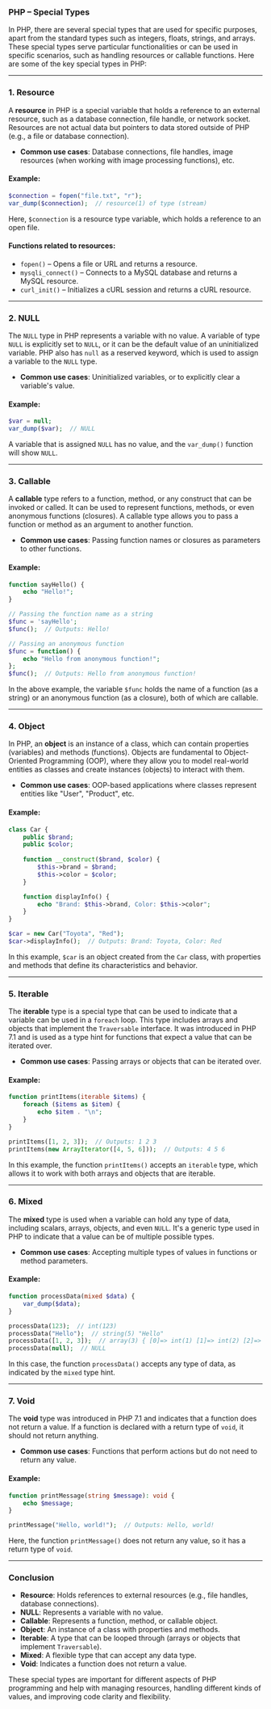 ### PHP – Special Types

In PHP, there are several special types that are used for specific purposes, apart from the standard types such as integers, floats, strings, and arrays. These special types serve particular functionalities or can be used in specific scenarios, such as handling resources or callable functions. Here are some of the key special types in PHP:

---

### 1. **Resource**

A **resource** in PHP is a special variable that holds a reference to an external resource, such as a database connection, file handle, or network socket. Resources are not actual data but pointers to data stored outside of PHP (e.g., a file or database connection).

- **Common use cases**: Database connections, file handles, image resources (when working with image processing functions), etc.

#### Example:

```php
$connection = fopen("file.txt", "r");
var_dump($connection);  // resource(1) of type (stream)
```

Here, `$connection` is a resource type variable, which holds a reference to an open file.

#### Functions related to resources:

- `fopen()` – Opens a file or URL and returns a resource.
- `mysqli_connect()` – Connects to a MySQL database and returns a MySQL resource.
- `curl_init()` – Initializes a cURL session and returns a cURL resource.

---

### 2. **NULL**

The `NULL` type in PHP represents a variable with no value. A variable of type `NULL` is explicitly set to `NULL`, or it can be the default value of an uninitialized variable. PHP also has `null` as a reserved keyword, which is used to assign a variable to the `NULL` type.

- **Common use cases**: Uninitialized variables, or to explicitly clear a variable's value.

#### Example:

```php
$var = null;
var_dump($var);  // NULL
```

A variable that is assigned `NULL` has no value, and the `var_dump()` function will show `NULL`.

---

### 3. **Callable**

A **callable** type refers to a function, method, or any construct that can be invoked or called. It can be used to represent functions, methods, or even anonymous functions (closures). A callable type allows you to pass a function or method as an argument to another function.

- **Common use cases**: Passing function names or closures as parameters to other functions.

#### Example:

```php
function sayHello() {
    echo "Hello!";
}

// Passing the function name as a string
$func = 'sayHello';
$func();  // Outputs: Hello!

// Passing an anonymous function
$func = function() {
    echo "Hello from anonymous function!";
};
$func();  // Outputs: Hello from anonymous function!
```

In the above example, the variable `$func` holds the name of a function (as a string) or an anonymous function (as a closure), both of which are callable.

---

### 4. **Object**

In PHP, an **object** is an instance of a class, which can contain properties (variables) and methods (functions). Objects are fundamental to Object-Oriented Programming (OOP), where they allow you to model real-world entities as classes and create instances (objects) to interact with them.

- **Common use cases**: OOP-based applications where classes represent entities like "User", "Product", etc.

#### Example:

```php
class Car {
    public $brand;
    public $color;
    
    function __construct($brand, $color) {
        $this->brand = $brand;
        $this->color = $color;
    }

    function displayInfo() {
        echo "Brand: $this->brand, Color: $this->color";
    }
}

$car = new Car("Toyota", "Red");
$car->displayInfo();  // Outputs: Brand: Toyota, Color: Red
```

In this example, `$car` is an object created from the `Car` class, with properties and methods that define its characteristics and behavior.

---

### 5. **Iterable**

The **iterable** type is a special type that can be used to indicate that a variable can be used in a `foreach` loop. This type includes arrays and objects that implement the `Traversable` interface. It was introduced in PHP 7.1 and is used as a type hint for functions that expect a value that can be iterated over.

- **Common use cases**: Passing arrays or objects that can be iterated over.

#### Example:

```php
function printItems(iterable $items) {
    foreach ($items as $item) {
        echo $item . "\n";
    }
}

printItems([1, 2, 3]);  // Outputs: 1 2 3
printItems(new ArrayIterator([4, 5, 6]));  // Outputs: 4 5 6
```

In this example, the function `printItems()` accepts an `iterable` type, which allows it to work with both arrays and objects that are iterable.

---

### 6. **Mixed**

The **mixed** type is used when a variable can hold any type of data, including scalars, arrays, objects, and even `NULL`. It's a generic type used in PHP to indicate that a value can be of multiple possible types.

- **Common use cases**: Accepting multiple types of values in functions or method parameters.

#### Example:

```php
function processData(mixed $data) {
    var_dump($data);
}

processData(123);  // int(123)
processData("Hello");  // string(5) "Hello"
processData([1, 2, 3]);  // array(3) { [0]=> int(1) [1]=> int(2) [2]=> int(3) }
processData(null);  // NULL
```

In this case, the function `processData()` accepts any type of data, as indicated by the `mixed` type hint.

---

### 7. **Void**

The **void** type was introduced in PHP 7.1 and indicates that a function does not return a value. If a function is declared with a return type of `void`, it should not return anything.

- **Common use cases**: Functions that perform actions but do not need to return any value.

#### Example:

```php
function printMessage(string $message): void {
    echo $message;
}

printMessage("Hello, world!");  // Outputs: Hello, world!
```

Here, the function `printMessage()` does not return any value, so it has a return type of `void`.

---

### Conclusion

- **Resource**: Holds references to external resources (e.g., file handles, database connections).
- **NULL**: Represents a variable with no value.
- **Callable**: Represents a function, method, or callable object.
- **Object**: An instance of a class with properties and methods.
- **Iterable**: A type that can be looped through (arrays or objects that implement `Traversable`).
- **Mixed**: A flexible type that can accept any data type.
- **Void**: Indicates a function does not return a value.

These special types are important for different aspects of PHP programming and help with managing resources, handling different kinds of values, and improving code clarity and flexibility.
